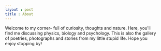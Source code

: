 ```yaml
---
layout : post
title : About
---
```

Welcome to my corner- full of curiosity, thoughts and nature. Here, you'll find me discussing physics, biology and psychology.
This is also the gallery of poetries, photographs and stories from my little stupid life. Hope you enjoy stopping by!
